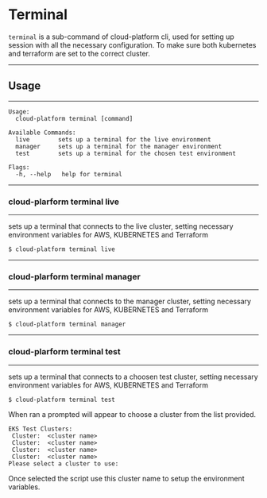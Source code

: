 # Terminal

`terminal` is a sub-command of cloud-platform cli, used for setting up session with all the necessary configuration. To make sure both kubernetes and terraform are set to the correct cluster.

---
## Usage
---
```
Usage:
  cloud-platform terminal [command]

Available Commands:
  live        sets up a terminal for the live environment
  manager     sets up a terminal for the manager environment
  test        sets up a terminal for the chosen test environment

Flags:
  -h, --help   help for terminal
```
---
### cloud-plarform terminal live
---
sets up a terminal that connects to the live cluster, setting necessary environment variables for AWS, KUBERNETES and Terraform

```
$ cloud-platform terminal live
```
---
### cloud-plarform terminal manager
---
sets up a terminal that connects to the manager cluster, setting necessary environment variables for AWS, KUBERNETES and Terraform

```
$ cloud-platform terminal manager
```
---
### cloud-plarform terminal test
---
sets up a terminal that connects to a choosen test cluster, setting necessary environment variables for AWS, KUBERNETES and Terraform

```
$ cloud-platform terminal test
```

When ran a prompted will appear to choose a cluster from the list provided.

```
EKS Test Clusters:
 Cluster:  <cluster name>
 Cluster:  <cluster name>
 Cluster:  <cluster name>
 Cluster:  <cluster name>
Please select a cluster to use:
```
Once selected the script use this cluster name to setup the environment variables.